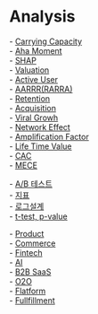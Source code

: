 # Analysis


\- [Carrying Capacity](https://woomoon508.tistory.com/7)      
\- [Aha Moment]()   
\- [SHAP]()      
\- [Valuation]()      
\- [Active User]()    
\- [AARRR(RARRA)]()   
\- [Retention]()      
\- [Acquisition]()   
\- [Viral Growh]()   
\- [Network Effect]()   
\- [Amplification Factor]()   
\- [Life Time Value]()   
\- [CAC]()   
\- [MECE]()   


\- [A/B 테스트]()   
\- [지표]()   
\- [로그설계]()   
\- [t-test, p-value]()   

\- [Product]()   
\- [Commerce]()   
\- [Fintech]()   
\- [AI]()   
\- [B2B SaaS]()   
\- [O2O]()   
\- [Flatform]()   
\- [Fullfillment]()   

